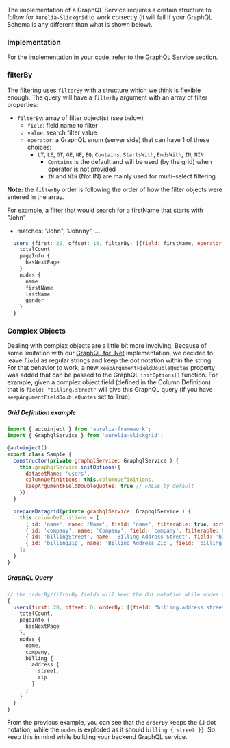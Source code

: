 The implementation of a GraphQL Service requires a certain structure to follow for `Aurelia-Slickgrid` to work correctly (it will fail if your GraphQL Schema is any different than what is shown below).

### Implementation
For the implementation in your code, refer to the [GraphQL Service](/ghiscoding/aurelia-slickgrid/wiki/GraphQL) section.

### filterBy
The filtering uses `filterBy` with a structure which we think is flexible enough. The query will have a `filterBy` argument with an array of filter properties:
- `filterBy`: array of filter object(s) (see below)
  - `field`: field name to filter
  - `value`: search filter value
  - `operator`: a GraphQL enum (server side) that can have 1 of these choices:
    - `LT`, `LE`, `GT`, `GE`, `NE`, `EQ`, `Contains`, `StartsWith`, `EndsWith`, `IN`, `NIN`
      - `Contains` is the default and will be used (by the grid) when operator is not provided
      - `IN` and `NIN` (Not IN) are mainly used for multi-select filtering

**Note:** the `filterBy` order is following the order of how the filter objects were entered in the array.
 
For example, a filter that would search for a firstName that starts with "John"
- matches: "John", "Johnny", ...
```javascript
  users (first: 20, offset: 10, filterBy: [{field: firstName, operator: StartsWith, value: 'John'}]) {
    totalCount
    pageInfo {
      hasNextPage
    }
    nodes {
      name
      firstName
      lastName
      gender
    }
  }
```

### Complex Objects
Dealing with complex objects are a little bit more involving. Because of some limitation with our [GraphQL for .Net](https://github.com/graphql-dotnet/graphql-dotnet) implementation, we decided to leave `field` as regular strings and keep the dot notation within the string. For that behavior to work, a new `keepArgumentFieldDoubleQuotes` property was added that can be passed to the GraphQL `initOptions()` function. For example, given a complex object field (defined in the Column Definition) that is `field: "billing.street"` will give this GraphQL query (if you have `keepArgumentFieldDoubleQuotes` set to True).

##### Grid Definition example
```javascript
import { autoinject } from 'aurelia-framework';
import { GraphqlService } from 'aurelia-slickgrid';

@autoinject()
export class Sample {
  constructor(private graphqlService: GraphqlService ) {
    this.graphqlService.initOptions({
      datasetName: 'users',
      columnDefinitions: this.columnDefinitions,
      keepArgumentFieldDoubleQuotes: true // FALSE by default
    });
  }

  prepareDatagrid(private graphqlService: GraphqlService ) {
    this.columnDefinitions = [
      { id: 'name', name: 'Name', field: 'name', filterable: true, sortable: true },
      { id: 'company', name: 'Company', field: 'company', filterable: true },
      { id: 'billingStreet', name: 'Billing Address Street', field: 'billing.address.street', filterable: true, sortable: true },
      { id: 'billingZip', name: 'Billing Address Zip', field: 'billing.address.zip', filterable: true, sortable: true },
    ];
  }
}

```
##### GraphQL Query
```javascript
// the orderBy/filterBy fields will keep the dot notation while nodes are exploded
{
  users(first: 20, offset: 0, orderBy: [{field: "billing.address.street", direction: ASC}]) {
    totalCount,
    pageInfo {
      hasNextPage
    },
    nodes {
      name,
      company,
      billing {
        address {
          street,
          zip
        }
      }
    }
  }
}
```

From the previous example, you can see that the `orderBy` keeps the (.) dot notation, while the `nodes` is exploded as it should `billing { street }}`. So keep this in mind while building your backend GraphQL service.